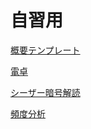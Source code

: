 # 自習用

[概要テンプレート](https://docs.google.com/spreadsheets/d/14YSuZ1VoPaUyF6fRM0tfnF8jo9x9kduDB0BQM5QL4LA/edit#gid=739377621)

[電卓](https://docs.google.com/spreadsheets/d/14YSuZ1VoPaUyF6fRM0tfnF8jo9x9kduDB0BQM5QL4LA/edit#gid=0)

[シーザー暗号解読](https://docs.google.com/spreadsheets/d/14YSuZ1VoPaUyF6fRM0tfnF8jo9x9kduDB0BQM5QL4LA/edit#gid=2124238058)

[頻度分析](https://docs.google.com/spreadsheets/d/14YSuZ1VoPaUyF6fRM0tfnF8jo9x9kduDB0BQM5QL4LA/edit#gid=1898431824)
